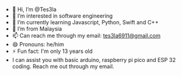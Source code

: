 - 👋 Hi, I’m @Tes3la
- 👀 I’m interested in software engineering
- 🌱 I’m currently learning Javascript, Python, Swift and C++
- 💞️ I’m from Malaysia
- 📫 Can reach me through my email: tes3la6911@gmail.com
- 😄 Pronouns: he/him
- ⚡ Fun fact: I'm only 13 years old
- I can assist you with basic arduino, raspberry pi pico and ESP 32 coding. Reach me out through my email.

<!---
Tes3la/Tes3la is a ✨ special ✨ repository because its `README.md` (this file) appears on your GitHub profile.
You can click the Preview link to take a look at your changes.
--->
